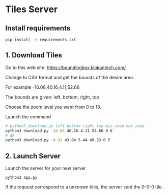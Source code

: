 # Tiles Server

## Install requirements
```
pip install -r requirements.txt
```

## 1. Download Tiles

Go to this web site: https://boundingbox.klokantech.com/

Change to CSV format and get the bounds of the desire area.

For example -10.06,40.16,4.11,52.66

The bounds are given: left, bottom, right, top

Choose the zoom level you want from 0 to 18.

Launch the command
```bash
# python3 download.py left bottom right top min_zoom max_zoom
python3 download.py -10.06 40.16 4.11 52.66 0 6
# OR
python3 download.py -4.91 43.04 5.44 49.53 0 5
```

## 2. Launch Server

Launch the server for your new server

```
python3 app.py
```

If the request correspond to a unknown tiles, the server sent the 0-0-0 tile.